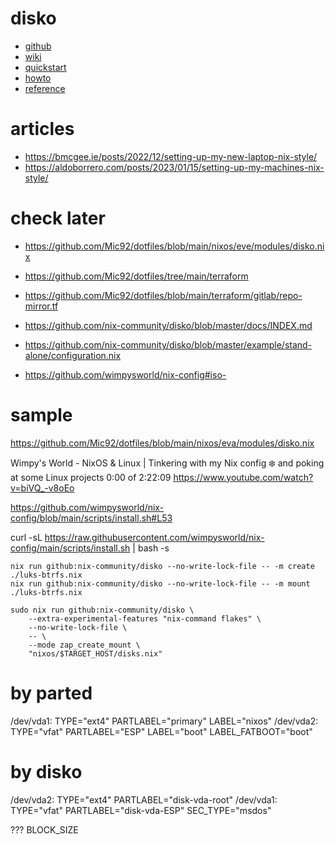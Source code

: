 # disko

* [github](https://github.com/nix-community/disko/)
* [wiki](https://nixos.wiki/wiki/Disko)
* [quickstart](https://github.com/nix-community/disko/blob/master/docs/quickstart.md)
* [howto](https://github.com/nix-community/disko/blob/master/docs/HowTo.md)
* [reference](https://github.com/nix-community/disko/blob/master/docs/reference.md)


# articles

* https://bmcgee.ie/posts/2022/12/setting-up-my-new-laptop-nix-style/
* https://aldoborrero.com/posts/2023/01/15/setting-up-my-machines-nix-style/

# check later

* https://github.com/Mic92/dotfiles/blob/main/nixos/eve/modules/disko.nix

* https://github.com/Mic92/dotfiles/tree/main/terraform
* https://github.com/Mic92/dotfiles/blob/main/terraform/gitlab/repo-mirror.tf

* https://github.com/nix-community/disko/blob/master/docs/INDEX.md

* https://github.com/nix-community/disko/blob/master/example/stand-alone/configuration.nix

* https://github.com/wimpysworld/nix-config#iso-

# sample

https://github.com/Mic92/dotfiles/blob/main/nixos/eva/modules/disko.nix

Wimpy's World - NixOS & Linux | Tinkering with my Nix config ❄️ and poking at some Linux projects 0:00 of 2:22:09
https://www.youtube.com/watch?v=biVQ_-v8oEo

https://github.com/wimpysworld/nix-config/blob/main/scripts/install.sh#L53

curl -sL https://raw.githubusercontent.com/wimpysworld/nix-config/main/scripts/install.sh | bash -s <hostname> <username>

```
nix run github:nix-community/disko --no-write-lock-file -- -m create ./luks-btrfs.nix
nix run github:nix-community/disko --no-write-lock-file -- -m mount ./luks-btrfs.nix

sudo nix run github:nix-community/disko \
    --extra-experimental-features "nix-command flakes" \
    --no-write-lock-file \
    -- \
    --mode zap_create_mount \
    "nixos/$TARGET_HOST/disks.nix"
```
# by parted

/dev/vda1: TYPE="ext4" PARTLABEL="primary" LABEL="nixos"
/dev/vda2: TYPE="vfat" PARTLABEL="ESP"     LABEL="boot"  LABEL_FATBOOT="boot"

# by disko

/dev/vda2: TYPE="ext4" PARTLABEL="disk-vda-root" 
/dev/vda1: TYPE="vfat" PARTLABEL="disk-vda-ESP" SEC_TYPE="msdos"

??? BLOCK_SIZE
